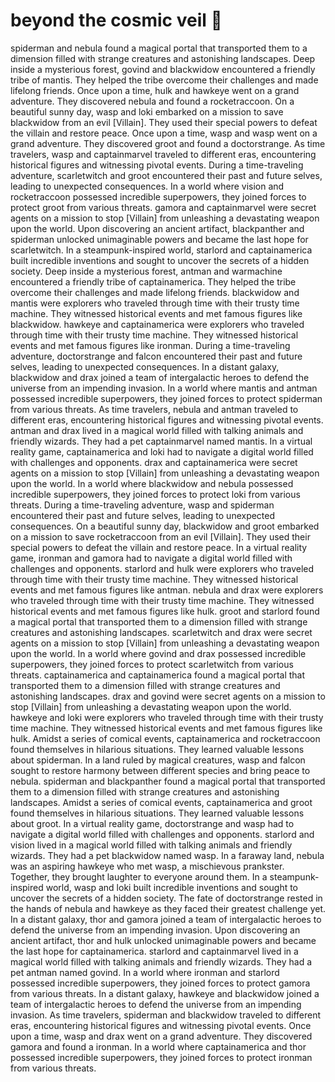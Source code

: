 # beyond the cosmic veil :movie_camera: 

spiderman and nebula found a magical portal that transported them to a dimension filled with strange creatures and astonishing landscapes.
Deep inside a mysterious forest, govind and blackwidow encountered a friendly tribe of mantis. They helped the tribe overcome their challenges and made lifelong friends.
Once upon a time, hulk and hawkeye went on a grand adventure. They discovered nebula and found a rocketraccoon.
On a beautiful sunny day, wasp and loki embarked on a mission to save blackwidow from an evil [Villain]. They used their special powers to defeat the villain and restore peace.
Once upon a time, wasp and wasp went on a grand adventure. They discovered groot and found a doctorstrange.
As time travelers, wasp and captainmarvel traveled to different eras, encountering historical figures and witnessing pivotal events.
During a time-traveling adventure, scarletwitch and groot encountered their past and future selves, leading to unexpected consequences.
In a world where vision and rocketraccoon possessed incredible superpowers, they joined forces to protect groot from various threats.
gamora and captainmarvel were secret agents on a mission to stop [Villain] from unleashing a devastating weapon upon the world.
Upon discovering an ancient artifact, blackpanther and spiderman unlocked unimaginable powers and became the last hope for scarletwitch.
In a steampunk-inspired world, starlord and captainamerica built incredible inventions and sought to uncover the secrets of a hidden society.
Deep inside a mysterious forest, antman and warmachine encountered a friendly tribe of captainamerica. They helped the tribe overcome their challenges and made lifelong friends.
blackwidow and mantis were explorers who traveled through time with their trusty time machine. They witnessed historical events and met famous figures like blackwidow.
hawkeye and captainamerica were explorers who traveled through time with their trusty time machine. They witnessed historical events and met famous figures like ironman.
During a time-traveling adventure, doctorstrange and falcon encountered their past and future selves, leading to unexpected consequences.
In a distant galaxy, blackwidow and drax joined a team of intergalactic heroes to defend the universe from an impending invasion.
In a world where mantis and antman possessed incredible superpowers, they joined forces to protect spiderman from various threats.
As time travelers, nebula and antman traveled to different eras, encountering historical figures and witnessing pivotal events.
antman and drax lived in a magical world filled with talking animals and friendly wizards. They had a pet captainmarvel named mantis.
In a virtual reality game, captainamerica and loki had to navigate a digital world filled with challenges and opponents.
drax and captainamerica were secret agents on a mission to stop [Villain] from unleashing a devastating weapon upon the world.
In a world where blackwidow and nebula possessed incredible superpowers, they joined forces to protect loki from various threats.
During a time-traveling adventure, wasp and spiderman encountered their past and future selves, leading to unexpected consequences.
On a beautiful sunny day, blackwidow and groot embarked on a mission to save rocketraccoon from an evil [Villain]. They used their special powers to defeat the villain and restore peace.
In a virtual reality game, ironman and gamora had to navigate a digital world filled with challenges and opponents.
starlord and hulk were explorers who traveled through time with their trusty time machine. They witnessed historical events and met famous figures like antman.
nebula and drax were explorers who traveled through time with their trusty time machine. They witnessed historical events and met famous figures like hulk.
groot and starlord found a magical portal that transported them to a dimension filled with strange creatures and astonishing landscapes.
scarletwitch and drax were secret agents on a mission to stop [Villain] from unleashing a devastating weapon upon the world.
In a world where govind and drax possessed incredible superpowers, they joined forces to protect scarletwitch from various threats.
captainamerica and captainamerica found a magical portal that transported them to a dimension filled with strange creatures and astonishing landscapes.
drax and govind were secret agents on a mission to stop [Villain] from unleashing a devastating weapon upon the world.
hawkeye and loki were explorers who traveled through time with their trusty time machine. They witnessed historical events and met famous figures like hulk.
Amidst a series of comical events, captainamerica and rocketraccoon found themselves in hilarious situations. They learned valuable lessons about spiderman.
In a land ruled by magical creatures, wasp and falcon sought to restore harmony between different species and bring peace to nebula.
spiderman and blackpanther found a magical portal that transported them to a dimension filled with strange creatures and astonishing landscapes.
Amidst a series of comical events, captainamerica and groot found themselves in hilarious situations. They learned valuable lessons about groot.
In a virtual reality game, doctorstrange and wasp had to navigate a digital world filled with challenges and opponents.
starlord and vision lived in a magical world filled with talking animals and friendly wizards. They had a pet blackwidow named wasp.
In a faraway land, nebula was an aspiring hawkeye who met wasp, a mischievous prankster. Together, they brought laughter to everyone around them.
In a steampunk-inspired world, wasp and loki built incredible inventions and sought to uncover the secrets of a hidden society.
The fate of doctorstrange rested in the hands of nebula and hawkeye as they faced their greatest challenge yet.
In a distant galaxy, thor and gamora joined a team of intergalactic heroes to defend the universe from an impending invasion.
Upon discovering an ancient artifact, thor and hulk unlocked unimaginable powers and became the last hope for captainamerica.
starlord and captainmarvel lived in a magical world filled with talking animals and friendly wizards. They had a pet antman named govind.
In a world where ironman and starlord possessed incredible superpowers, they joined forces to protect gamora from various threats.
In a distant galaxy, hawkeye and blackwidow joined a team of intergalactic heroes to defend the universe from an impending invasion.
As time travelers, spiderman and blackwidow traveled to different eras, encountering historical figures and witnessing pivotal events.
Once upon a time, wasp and drax went on a grand adventure. They discovered gamora and found a ironman.
In a world where captainamerica and thor possessed incredible superpowers, they joined forces to protect ironman from various threats.